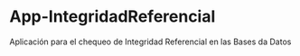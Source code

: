 # App-IntegridadReferencial
Aplicación para el chequeo de Integridad Referencial en las Bases da Datos

